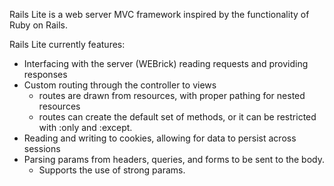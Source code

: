 Rails Lite is a web server MVC framework inspired by the functionality of Ruby on Rails.

Rails Lite currently features:
* Interfacing with the server (WEBrick) reading requests and providing responses
* Custom routing through the controller to views
  - routes are drawn from resources, with proper pathing for nested resources
  - routes can create the default set of methods, or it can be restricted with :only and :except.
* Reading and writing to cookies, allowing for data to persist across sessions
* Parsing params from headers, queries, and forms to be sent to the body.
  - Supports the use of strong params.
